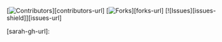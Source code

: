 <a name="readme-top"></a>

[![Contributors][contributors-shield]][contributors-url]
[![Forks][forks-shield]][forks-url]
[![Issues][issues-shield]][issues-url]
















<!-- MARKDOWN LINKS & IMAGES -->
<!--  -->
[contributors-shield]:
[contributors-url]:
[forks-shield]:
[forks-url]:
[linkedin]:
[logan-li-url]:
[reid-li-url]:
[alejandro-li-url]:
[sam-li-url]:
[carol-li-url]:
[sarah-li-url]:
[sarah-li-url]:
[Ruby]:
[Ruby-url]:
[Rails]:
[Rails-url]:
[Heroku]:
[Heroku-url]:
[Github]:
[Project-FE-url]:
[Project-BE-url]:
[logan-gh-url]:
[alejandro-gh-url]:
[reid-gh-url]:
[sam-gh-url]:
[carol-gh-url]:
[sarah-gh-url]: